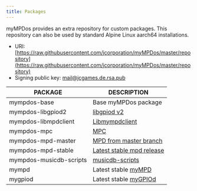 ```yaml
---
title: Packages
---
```


myMPDos provides an extra repository for custom packages. This repository can also be used by standard Alpine Linux aarch64 installations.

- URI: [https://raw.githubusercontent.com/jcorporation/myMPDos/master/repository](https://raw.githubusercontent.com/jcorporation/myMPDos/master/repository)
- Signing public key: [mail@jcgames.de.rsa.pub](https://github.com/jcorporation/myMPDos/blob/master/mympdos/build/mympdos-base/mympdos-base/fs/etc/apk/keys/mail%40jcgames.de.rsa.pub)

| PACKAGE | DESCRIPTION |
| ------- | ----------- |
| mympdos-base | Base myMPDos package |
| mympdos-libgpiod2 | [libgpiod v2](https://git.kernel.org/pub/scm/libs/libgpiod/libgpiod.git/) |
| mympdos-libmpdclient | [Libmympdclient](https://github.com/jcorporation/libmympdclient) |
| mympdos-mpc | [MPC](https://github.com/jcorporation/mpc) |
| mympdos-mpd-master | [MPD from master branch](https://github.com/MusicPlayerDaemon/MPD) |
| mympdos-mpd-stable | [Latest stable mpd release](https://github.com/MusicPlayerDaemon/MPD) |
| mympdos-musicdb-scripts | [musicdb-scripts](https://github.com/jcorporation/musicdb-scripts) |
| mympd | Latest stable [myMPD](https://github.com/jcorporation/myMPD) |
| mygpiod | Latest stable [myGPIOd](https://github.com/jcorporation/myGPIOd) |
